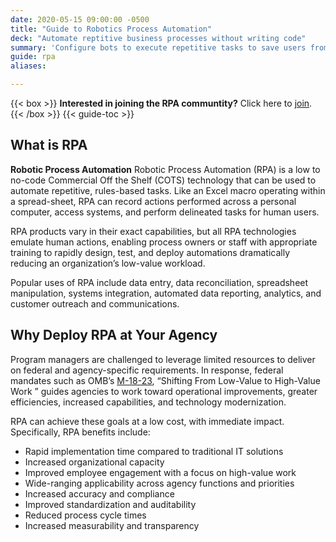 ```yaml
---
date: 2020-05-15 09:00:00 -0500
title: "Guide to Robotics Process Automation"
deck: "Automate reptitive business processes without writing code"
summary: 'Configure bots to execute repetitive tasks to save users from performing mundane tasks repeatedly for the same process.'
guide: rpa
aliases:

---
```

{{< box >}}
**Interested in joining the RPA communtity?** Click here to [join](https://digital.gov/communities/rpa/).
{{< /box >}}
{{< guide-toc >}}
## What is RPA

**Robotic Process Automation** Robotic Process Automation (RPA) is a low to no-code Commercial Off the Shelf (COTS) technology that can be used to automate repetitive, rules-based tasks. Like an Excel macro operating within a spread-sheet, RPA can record actions performed across a personal computer, access systems, and perform delineated tasks for human users.  

RPA products vary in their exact capabilities, but all RPA technologies emulate human actions, enabling process owners or staff with appropriate training to rapidly design, test, and deploy automations dramatically reducing an organization’s low-value workload.  

Popular uses of RPA include data entry, data reconciliation, spreadsheet manipulation, systems integration, automated data reporting, analytics, and customer outreach and communications.

## Why Deploy RPA at Your Agency  
Program managers are challenged to leverage limited resources to deliver on federal and agency-specific requirements. In response, federal mandates such as OMB’s [M-18-23](https://www.whitehouse.gov/wp-content/uploads/2018/08/M-18-23.pdf), “Shifting From Low-Value to High-Value Work ” guides agencies to work toward operational improvements, greater efficiencies, increased capabilities, and technology modernization. 

RPA can achieve these goals at a low cost, with immediate impact. Specifically, RPA benefits include:

-   Rapid implementation time compared to traditional IT solutions
-   Increased organizational capacity
-   Improved employee engagement with a focus on high-value work
-   Wide-ranging applicability across agency functions and priorities
-   Increased accuracy and compliance
-   Improved standardization and auditability
-   Reduced process cycle times
-   Increased measurability and transparency